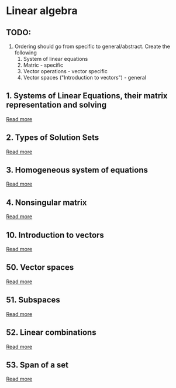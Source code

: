 # Linear algebra

## TODO:

1. Ordering should go from specific to general/abstract. Create the following
    1. System of linear equations
    2. Matric - specific
    3. Vector operations - vector specific
    4. Vector spaces ("Introduction to vectors") - general

## 1. Systems of Linear Equations, their matrix representation and solving

[Read more](./0001-systems-of-linear-equations/README.md)

## 2. Types of Solution Sets

[Read more](./0002-types-of-solution-sets/README.md)

## 3. Homogeneous system of equations

[Read more](./0003-homogeneous-system-of-equations/README.md)

## 4. Nonsingular matrix

[Read more](./0004-nonsingular-matrix/README.md)


## 10. Introduction to vectors

[Read more](./0010-introduction-to-vectors/README.md)

## 50. Vector spaces

[Read more](./0050-vector-spaces/README.md)

## 51. Subspaces

[Read more](./0051-subspaces/README.md)

## 52. Linear combinations

[Read more](./0052-linear-combinations/README.md)

## 53. Span of a set

[Read more](./0053-span-of-a-set/README.md)